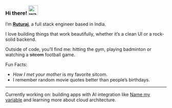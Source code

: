 ### Hi there! <img src="https://github.com/MartinHeinz/MartinHeinz/blob/master/wave.gif" width="30px" alt="waving hand" />  
I’m [**Ruturaj**](https://ruturajchaubey.com), a full stack engineer based in India.

I love building things that work beautifully, whether it’s a clean UI or a rock-solid backend.

Outside of code, you’ll find me: hitting the gym, playing badminton or watching a ~~sitcom~~ football game.

Fun Facts:
- *How I met your mother* is my favorite sitcom.
- I remember random movie quotes better than people’s birthdays.

---

Currently working on: building apps with AI integration like [Name my variable](https://marketplace.visualstudio.com/items?itemName=RuturajChaubey.name-my-variable) and learning more about cloud architecture.

